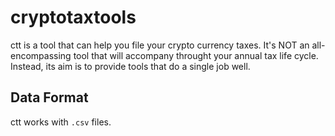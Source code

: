 # cryptotaxtools

ctt is a tool that can help you file your crypto currency taxes. It's NOT an
all-encompassing tool that will accompany throught your annual tax life cycle.
Instead, its aim is to provide tools that do a single job well.

## Data Format

ctt works with `.csv` files.

